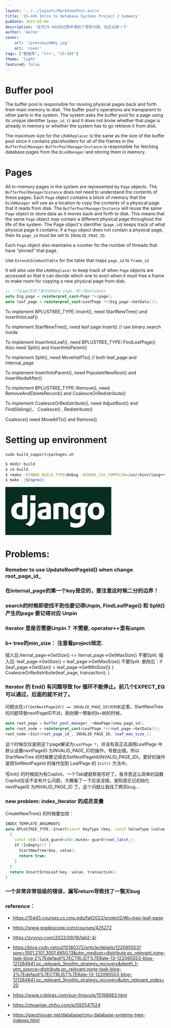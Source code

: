 ```yaml
---
layout: '../../layouts/MarkdownPost.astro'
title: '15-445 Intro to Database Systems Project 2 Summary'
pubDate: 2023-03-04
description: '在写15-445的过程中遇到了很多问题，在此记录一下'
author: 'Aaron'
cover:
    url: '/preview/ANdy.jpg'
    alt: 'cover'
tags: ["数据库", "C++", "15-445"]
theme: 'light'
featured: false
---
```

# Buffer pool
  The buffer pool is responsible for moving physical pages back and forth from main memory to disk.
  The buffer pool's operations are transparent to other parts in the system. The system asks the buffer pool for a page using its unique identifier (`page_id_t`) and it does not know whether that page is already in memory or whether the system has to go retrieve it from disk.
  
  The maximum size for the `LRUKReplacer` is the same as the size of the buffer pool since it contains placeholders for all of the frames in the `BufferPoolManager`
  `BufferPoolManagerInstance` is responsible for fetching database pages from the `DiskManager` and storing them in memory.
  
# Pages
  All in-memory pages in the system are represented by `Page` objects. The `BufferPoolManagerInstance` does not need to understand the contents of these pages. Each `Page` object contains a block of memory that the `DiskManager` will use as a location to copy the contents of a physical page that it reads from disk. The `BufferPoolManagerInstance` will reuse the same `Page` object to store data as it moves back and forth to disk. This means that the same `Page` object may contain a different physical page throughout the life of the system. The Page object's identifier (`page_id`) keeps track of what physical page it contains; if a `Page` object does not contain a physical page, then its `page_id` must be set to `INVALID_PAGE_ID`.

  Each `Page` object also maintains a counter for the number of threads that have "pinned" that page. 

  Use `ExtendibleHashTable` for the table that maps `page_id` to `frame_id`

  It will also use the `LRUKReplacer` to keep track of when `Page` objects are accessed so that it can decide which one to evict when it must free a frame to make room for copying a new physical page from disk.

```cpp
// 一个page包含了真正的data page，和一些metadata
auto big_page = reinterpret_cast<Page *>(page);
auto leaf_page = reinterpret_cast<LeafPage *>(big_page->GetData());
```

To implement BPLUSTREE_TYPE::Insert(), need StartNewTree() and InsertIntoLeaf()

To implement StartNewTree(), need leaf page Insert() // use binary search inside

To implement InsertIntoLeaf(), need BPLUSTREE_TYPE::FindLeafPage()
Also need Split() and InsertIntoParent()

To implement Split(), need MoveHalfTo() // both leaf_page and internal_page

To implement InsertIntoParent(), need PopulateNewRoot() and InsertNodeAfter()

To implement BPLUSTREE_TYPE::Remove(), need RemoveAndDeleteRecord() and CoalesceOrRedistribute()

To implement CoalesceOrRedistribute(), need AdjustRoot() and FindSibling()，
                                        Coalesce() , Redistribute()

 Coalesce() need MoveAllTo() and Remove()    
 
# Setting up environment
`sudo build_support/packages.sh`
```bash
$ mkdir build
$ cd build
$ cmake -DCMAKE_BUILD_TYPE=Debug -DCMAKE_CXX_COMPILER=/usr/bin/clang++-12 -DCMAKE_C_COMPILER=/usr/bin/clang-12 ..
$ make -j$(nproc)
```
![alt](/preview/django.png)
# Problems: 
### Remeber to use UpdateRootPageId() when change root_page_id_

### 在internal_page的第一个key是空的，要注意这时候二分的边界！
### search的时候即使找不到也要记得Unpin, FindLeafPage() 和 Split() 产生的page 要记得对应 Unpin
### Iterator 里是否需要Unpin？ 不需要, operator++里有unpin
### b+ tree的min_size： 注意看project规定. 
插入后:Iternal_page->GetSize() <= Iternal_page->GetMaxSize() 不要Split;
插入后: leaf_page->GetSize() < leaf_page->GetMaxSize() 不要Split.
删除后：if (leaf_page->GetSize() < leaf_page->GetMinSize()) {
      CoalesceOrRedistribute(leaf_page, transaction);
    }
### Iterator 的 End() 有问题导致 for 循环不能停止。前几个EXPECT_EQ可以通过，后面的就不对了。

问题出在`if(GetNextPageId() == INVALID_PAGE_ID)的判断`这里。StartNewTree的问题导致nextPageID不对。刚创建一颗新的b+树的时候，
```cpp
auto root_page = buffer_pool_manager_->NewPage(&new_page_id);
auto root_node = reinterpret_cast<LeafPage *>(root_page->GetData());
root_node->Init(root_page_id_, INVALID_PAGE_ID, leaf_max_size_);
```
这个时候仅仅是把这个page解读为`LeafPage *`，并没有真正去调用LeafPage 中默认设置nextPageID 为INVALID_PAGE_ID的操作。导致出错。所以StartNewTree 的时候要记得去SetNextPageId(INVALID_PAGE_ID)。更好的操作是把SetNextPageId 的操作加到 LeafPage 的 `Init()` 方法中。

写Init() 的时候因为有Copilot，一个Tab键就帮我写好了。我寻思这么简单的函数Copilot应该不会有什么问题，大概看了一下应该没错。谁知道忘记初始化nextPageID 为INVALID_PAGE_ID 了。这个问题让我找了两天bug... 

### new problem: index_iterator 的成员变量
CreateNewTree() 的时候要加锁：
```cpp
INDEX_TEMPLATE_ARGUMENTS
auto BPLUSTREE_TYPE::Insert(const KeyType &key, const ValueType &value, Transaction *transaction) -> bool {
  {
    const std::lock_guard<std::mutex> guard(root_latch_);
    if (IsEmpty()) {
      StartNewTree(key, value);
      return true;
    }
  }
  return InsertIntoLeaf(key, value, transaction);
}
```
### 一个非常非常低级的错误，漏写return导致找了一整天bug
### reference：
* https://15445.courses.cs.cmu.edu/fall2022/project2/#b+tree-leaf-page

* https://www.gradescope.com/courses/425272

* https://zyyyyy.com/2022/09/16/lab2-4/

* https://blog.csdn.net/u010180372/article/details/122095553?spm=1001.2101.3001.6650.13&utm_medium=distribute.pc_relevant.none-task-blog-2%7Edefault%7ECTRLIST%7ERate-13-122095553-blog-121284841.pc_relevant_3mothn_strategy_recovery&depth_1-utm_source=distribute.pc_relevant.none-task-blog-2%7Edefault%7ECTRLIST%7ERate-13-122095553-blog-121284841.pc_relevant_3mothn_strategy_recovery&utm_relevant_index=20

* https://www.cnblogs.com/sun-lingyu/p/15198683.html

* https://zhuanlan.zhihu.com/p/592547524

* https://gaozhiyuan.net/database/cmu-database-systems-tree-indexes.html